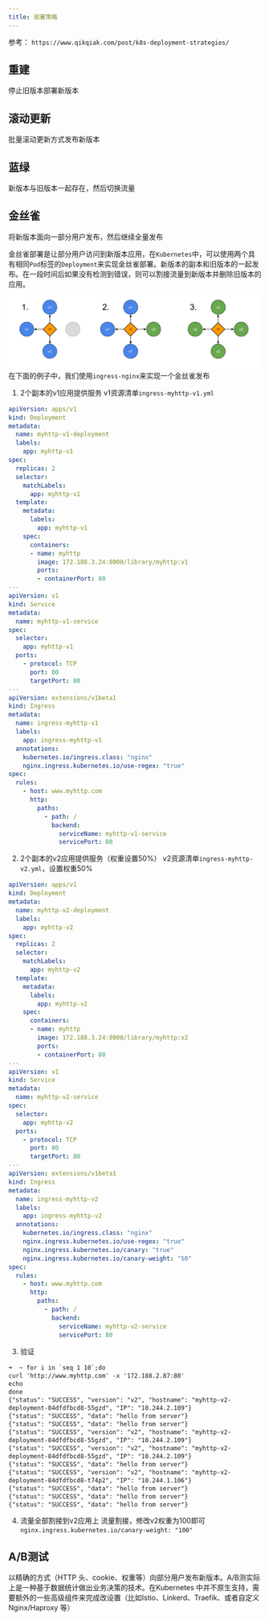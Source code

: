 ```yaml
---
title: 部署策略
---
```


参考：
`https://www.qikqiak.com/post/k8s-deployment-strategies/`

## 重建
停止旧版本部署新版本

## 滚动更新
批量滚动更新方式发布新版本

## 蓝绿
新版本与旧版本一起存在，然后切换流量

## 金丝雀
将新版本面向一部分用户发布，然后继续全量发布

金丝雀部署是让部分用户访问到新版本应用，在`Kubernetes`中，可以使用两个具有相同`Pod`标签的`Deployment`来实现金丝雀部署。新版本的副本和旧版本的一起发布。在一段时间后如果没有检测到错误，则可以割接流量到新版本并删除旧版本的应用。
<img src="./images/canary.jpg" alt="Canary" />
在下面的例子中，我们使用`ingress-nginx`来实现一个金丝雀发布

1. 2个副本的v1应用提供服务
v1资源清单`ingress-myhttp-v1.yml`
```yaml
apiVersion: apps/v1
kind: Deployment
metadata:
  name: myhttp-v1-deployment
  labels:
    app: myhttp-v1
spec:
  replicas: 2
  selector:
    matchLabels:
      app: myhttp-v1
  template:
    metadata:
      labels:
        app: myhttp-v1
    spec:
      containers:
      - name: myhttp
        image: 172.188.3.24:8000/library/myhttp:v1
        ports:
        - containerPort: 80
---
apiVersion: v1
kind: Service
metadata:
  name: myhttp-v1-service
spec:
  selector:
    app: myhttp-v1
  ports:
    - protocol: TCP
      port: 80
      targetPort: 80
---
apiVersion: extensions/v1beta1
kind: Ingress
metadata:
  name: ingress-myhttp-v1
  labels:
    app: ingress-myhttp-v1
  annotations:
    kubernetes.io/ingress.class: "nginx"
    nginx.ingress.kubernetes.io/use-regex: "true"
spec:
  rules:
    - host: www.myhttp.com
      http:
        paths:
          - path: /
            backend:
              serviceName: myhttp-v1-service
              servicePort: 80
```

2. 2个副本的v2应用提供服务（权重设置50%）
v2资源清单`ingress-myhttp-v2.yml`，设置权重50%
```yaml
apiVersion: apps/v1
kind: Deployment
metadata:
  name: myhttp-v2-deployment
  labels:
    app: myhttp-v2
spec:
  replicas: 2
  selector:
    matchLabels:
      app: myhttp-v2
  template:
    metadata:
      labels:
        app: myhttp-v2
    spec:
      containers:
      - name: myhttp
        image: 172.188.3.24:8000/library/myhttp:v2
        ports:
        - containerPort: 80
---
apiVersion: v1
kind: Service
metadata:
  name: myhttp-v2-service
spec:
  selector:
    app: myhttp-v2
  ports:
    - protocol: TCP
      port: 80
      targetPort: 80
---
apiVersion: extensions/v1beta1
kind: Ingress
metadata:
  name: ingress-myhttp-v2
  labels:
    app: ingress-myhttp-v2
  annotations:
    kubernetes.io/ingress.class: "nginx"
    nginx.ingress.kubernetes.io/use-regex: "true"
    nginx.ingress.kubernetes.io/canary: "true"
    nginx.ingress.kubernetes.io/canary-weight: "50"
spec:
  rules:
    - host: www.myhttp.com
      http:
        paths:
          - path: /
            backend:
              serviceName: myhttp-v2-service
              servicePort: 80
```

3. 验证
```shell
➜  ~ for i in `seq 1 10`;do
curl 'http://www.myhttp.com' -x '172.188.2.87:80'
echo
done
{"status": "SUCCESS", "version": "v2", "hostname": "myhttp-v2-deployment-84dfdfbcd8-55gzd", "IP": "10.244.2.109"}
{"status": "SUCCESS", "data": "hello from server"}
{"status": "SUCCESS", "data": "hello from server"}
{"status": "SUCCESS", "version": "v2", "hostname": "myhttp-v2-deployment-84dfdfbcd8-55gzd", "IP": "10.244.2.109"}
{"status": "SUCCESS", "version": "v2", "hostname": "myhttp-v2-deployment-84dfdfbcd8-55gzd", "IP": "10.244.2.109"}
{"status": "SUCCESS", "data": "hello from server"}
{"status": "SUCCESS", "version": "v2", "hostname": "myhttp-v2-deployment-84dfdfbcd8-t74p2", "IP": "10.244.1.106"}
{"status": "SUCCESS", "data": "hello from server"}
{"status": "SUCCESS", "data": "hello from server"}
{"status": "SUCCESS", "data": "hello from server"}
```

4. 流量全部割接到v2应用上
流量割接，修改v2权重为100即可`nginx.ingress.kubernetes.io/canary-weight: "100"`

## A/B测试
以精确的方式（HTTP 头、cookie、权重等）向部分用户发布新版本。A/B测实际上是一种基于数据统计做出业务决策的技术。在Kubernetes 中并不原生支持，需要额外的一些高级组件来完成改设置（比如Istio、Linkerd、Traefik、或者自定义 Nginx/Haproxy 等）
